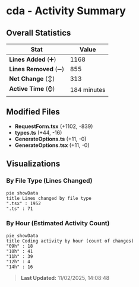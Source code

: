 # cda - Activity Summary 

## Overall Statistics

| Stat                   | Value                                                             |
| ---------------------- | ----------------------------------------------------------------- |
| **Lines Added** (➕)   | 1168                                          |
| **Lines Removed** (➖) | 855                                        |
| **Net Change** (↕)    | 313                |
| **Active Time** (⌚)   | 184 minutes |


## Modified Files
- **RequestForm.tsx** (+1102, -839)
- **types.ts** (+44, -16)
- **GenerateOptions.ts** (+11, -0)
- **GenerateOptions.tsx** (+11, -0)

## Visualizations

### By File Type (Lines Changed)

```mermaid
pie showData
title Lines changed by file type
".tsx" : 1952
".ts" : 71
```

### By Hour (Estimated Activity Count)

```mermaid
pie showData
title Coding activity by hour (count of changes)
"09h" : 18
"10h" : 41
"11h" : 39
"12h" : 4
"14h" : 16
```


> **Last Updated:** 11/02/2025, 14:08:48